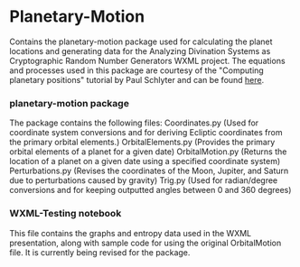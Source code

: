 # Planetary-Motion
Contains the planetary-motion package used for calculating the planet locations and generating data for the Analyzing Divination Systems as Cryptographic Random Number Generators WXML project. 
The equations and processes used in this package are courtesy of the "Computing planetary positions" tutorial by Paul Schlyter and can be found [here](https://www.stjarnhimlen.se/comp/tutorial.html). 

### planetary-motion package
The package contains the following files:
Coordinates.py (Used for coordinate system conversions and for deriving Ecliptic coordinates from the primary orbital elements.)
OrbitalElements.py (Provides the primary orbital elements of a planet for a given date)
OrbitalMotion.py (Returns the location of a planet on a given date using a specified coordinate system)
Perturbations.py (Revises the coordinates of the Moon, Jupiter, and Saturn due to perturbations caused by gravity)
Trig.py (Used for radian/degree conversions and for keeping outputted angles between 0 and 360 degrees)

### WXML-Testing notebook
This file contains the graphs and entropy data used in the WXML presentation, along with sample code for using the original OrbitalMotion file. It is currently being revised for the package.
